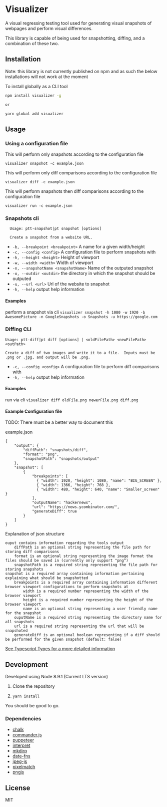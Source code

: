 # Visualizer

A visual regressing testing tool used for generating visual snapshots of webpages and perform visual differences.

This library is capable of being used for snapshotting, diffing, and a combination of these two.

## Installation

Note: this library is not currently published on npm and as such the below installations will not work at the moment

To install globally as a CLI tool

```sh
npm install visualizer -g

or

yarn global add visualizer
```

## Usage

### Using a configuration file

This will perform only snapshots according to the configuration file

`visualizer snapshot -c example.json`

This will perform only diff comparisons according to the configuration file

`visualizer diff -c example.json`

This will perform snapshots then diff comparisons according to the configuration file

`visualizer run -c example.json`

### Snapshots cli

```
  Usage: ptt-snapshot|pt snapshot [options]

  Create a snapshot from a website URL.
```

- `-b, --breakpoint <breakpoint>` A name for a given width/height
- `-c, --config <config>` A configuration file to perform snapshots with
- `-h, --height <height>` Height of viewport
- `-w, --width <width>` Width of viewport
- `-n, --snapshotName <snapshotName>` Name of the outputed snapshot
- `-o, --outdir <outdir>` the directory in which the snapshot should be outputed
- `-u, --url <url>` Url of the website to snapshot
- `-h, --help` output help information

#### Examples

perform a snapshot via cli
`visualizer snapshot -h 1080 -w 1920 -b AwesomePicture -n GoogleSnapshots -o Snapshots -u https://google.com`

### Diffing CLI

```
Usage: ptt-diff|pt diff [options] | <oldFilePath> <newFilePath> <outPath>

Create a diff of two images and write it to a file.  Inputs must be .png or .jpg, and output will be .png.
```

- `-c, --config <config>` A configuration file to perform diff comparisons with
- `-h, --help` output help information

#### Examples

run via cli
`visualizer diff oldFile.png newerFile.png diff.png`

#### Example Configuration file

TODO: There must be a better way to document this

example.json

```
{
    "output": {
        "diffPath": "snapshots/diff",
        "format": "png",
        "snapshotPath": "snapshots/output"
    },
    "snapshot": [
        {
            "breakpoints": [
              { "width": 1920, "height": 1080, "name": "BIG_SCREEN" },
              { "width": 1366, "height": 768 },
              { "width": 480, "height": 640, "name": "Smaller_screen" }
            ],
            "outputName": "hackernews",
            "url": "https://news.ycombinator.com/",
            "generateDiff": true
        }
    ]
}
```

Explanation of json structure

```
ouput contains information regarding the tools output
    diffPath is an optional string representing the file path for storing diff comparisons
    format is an optional string representing the image format the files should be saved in (currently only support "png")
    snapshotPath is a required string representing the file path for storing snapshots
snapshot is a required array containing information pertaining explaining what should be snapshotted
    breakpoints is a required array containing information different browser viewport configurations to perform snapshots at
        width is a required number representing the width of the browser viewport
        height is a required number representing the height of the browser viewport
        name is an optional string representing a user friendly name for the snapshot
    ouputName is a required string representing the directory name for all snapshots
    url is a required string representing the url that will be snapshoted
    generateDiff is an optional boolean representing if a diff should be performed for the given snapshot (default: false)
```

[See Typescript Types for a more detailed information](https://github.com/nbperry/PuppeteerTester/blob/5327bcbf6ef16b679ad70962740fc697e2d91795/src/types/internal/types.d.ts#L121)

## Development

Developed using Node 8.9.1 (Current LTS version)

1. Clone the repository

2. `yarn install`

You should be good to go.

### Dependencies

- [chalk](https://github.com/chalk/chalk)
- [commander.js](https://github.com/tj/commander.js/)
- [puppeteer](https://github.com/GoogleChrome/puppeteer)
- [interpret](https://github.com/js-cli/js-interpret)
- [mkdirp](https://github.com/substack/node-mkdirp)
- [date-fns](https://github.com/date-fns/date-fns)
- [jpeg-js](https://github.com/eugeneware/jpeg-js)
- [pixelmatch](https://github.com/mapbox/pixelmatch)
- [pngjs](https://github.com/lukeapage/pngjs)

## License

MIT
